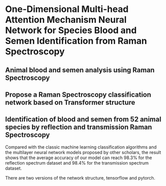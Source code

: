 # One-Dimensional Multi-head Attention Mechanism Neural Network for Species Blood and Semen Identification from Raman Spectroscopy
## Animal blood and semen analysis using Raman Spectroscopy
## Propose a Raman Spectroscopy classification network based on Transformer structure
## Identification of blood and semen from 52 animal species by reflection and transmission Raman Spectroscopy
Compared with the classic machine learning classification algorithms and the multilayer neural network models proposed by other scholars, 
the result shows that the average accuracy of our model can reach 98.3% for the reflection spectrum dataset and 98.4% for the transmission 
spectrum dataset.

There are two versions of the network structure, tensorflow and pytorch.
